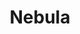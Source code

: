 ---
description: Meet Managed Nebula from Defined Networking. A decentralized VPN built
  on the open-source Nebula platform that we love.
episode: 634
link: https://defined.net/unplugged
shortname: defined.net-lup
title: Nebula
---